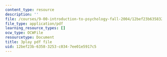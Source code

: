 ```yaml
---
content_type: resource
description: ''
file: /courses/9-00-introduction-to-psychology-fall-2004/12bef23b63583253c0347ee01e5917c5_10507.pdf
file_type: application/pdf
learning_resource_types: []
ocw_type: OCWFile
resourcetype: Document
title: 3play pdf file
uid: 12bef23b-6358-3253-c034-7ee01e5917c5
---
```

